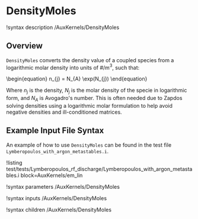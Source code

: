 # DensityMoles

!syntax description /AuxKernels/DensityMoles

## Overview

`DensityMoles` converts the density value of a coupled species from a logarithmic molar density into units of #/m$^{3}$, such that:

\begin{equation}
n_{j} = N_{A} \exp(N_{j})
\end{equation}

Where $n_{j}$ is the density, $N_{j}$ is the molar density of the specie in logarithmic form, and $N_{A}$ is Avogadro's number. This is often needed due to Zapdos solving densities using a logarithmic molar formulation to help avoid negative densities and ill-conditioned matrices.

## Example Input File Syntax

An example of how to use `DensityMoles` can be found in the
test file `Lymberopoulos_with_argon_metastables.i`.

!listing test/tests/Lymberopoulos_rf_discharge/Lymberopoulos_with_argon_metastables.i block=AuxKernels/em_lin

!syntax parameters /AuxKernels/DensityMoles

!syntax inputs /AuxKernels/DensityMoles

!syntax children /AuxKernels/DensityMoles
